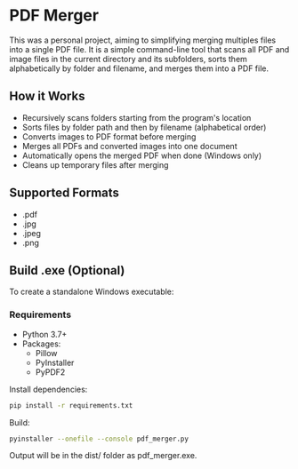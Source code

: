 # PDF Merger

This was a personal project, aiming to simplifying merging multiples files into a single PDF file. It is a simple command-line tool that scans all PDF and image files in the current directory and its subfolders, sorts them alphabetically by folder and filename, and merges them into a PDF file.

## How it Works 

- Recursively scans folders starting from the program's location
- Sorts files by folder path and then by filename (alphabetical order)
- Converts images to PDF format before merging
- Merges all PDFs and converted images into one document
- Automatically opens the merged PDF when done (Windows only)
- Cleans up temporary files after merging

## Supported Formats

- .pdf
- .jpg
- .jpeg
- .png

## Build .exe (Optional)

To create a standalone Windows executable:  

### Requirements

- Python 3.7+
- Packages:
  - Pillow
  - PyInstaller
  - PyPDF2

Install dependencies:
```bash
pip install -r requirements.txt
```

Build:
```bash
pyinstaller --onefile --console pdf_merger.py
```
Output will be in the dist/ folder as pdf_merger.exe.
